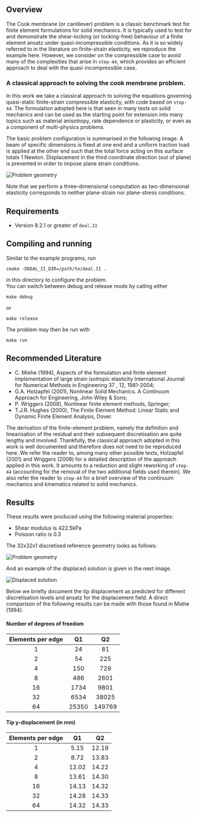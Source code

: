 ## Overview
The Cook membrane (or cantilever) problem is a classic benchmark test for 
finite element formulations for solid mechanics. It is typically used to 
test for and demonstrate the shear-locking (or locking-free) behaviour of 
a finite element ansatz under quasi-incompressible conditions. 
As it is so widely referred to in the literature on finite-strain elasticity, 
we reproduce the example here.
However, we consider on the compressible case to avoid many of the complexities
that arise in `step-44`, which provides an efficient approach to deal with
the quasi-incompressible case.

### A classical approach to solving the cook membrane problem.

In this work we take a classical approach to solving the equations governing 
quasi-static finite-strain compressible elasticity, with code based on 
`step-44`. The formulation adopted here is that seen in many texts on solid 
mechanics and can be used as the starting point for extension into many 
topics such as material anisotropy, rate dependence or plasticity, or even as
a component of multi-physics problems.

The basic problem configuration is summarised in the following image.
A beam of specific dimensions is fixed at one end and a uniform traction load
is applied at the other end such that the total force acting on this surface
totals 1 Newton. Displacement in the third coordinate direction (out of plane)
is prevented in order to impose plane strain conditions.

![Problem geometry](./doc/problem_setup.png)

Note that we perform a three-dimensional computation as two-dimensional 
elasticity corresponds to neither plane-strain nor plane-stress conditions.

 
## Requirements
* Version 8.2.1 or greater of `deal.II`


## Compiling and running
Similar to the example programs, run
```
cmake -DDEAL_II_DIR=/path/to/deal.II .
```
in this directory to configure the problem.  
You can switch between debug and release mode by calling either
```
make debug
```
or
```
make release
```
The problem may then be run with
```
make run
```


## Recommended Literature
* C. Miehe (1994), Aspects of the formulation and finite element implementation of large strain isotropic elasticity International Journal for Numerical Methods in Engineering 37 , 12, 1981-2004;
* G.A. Holzapfel (2001), Nonlinear Solid Mechanics. A Continuum Approach for Engineering, John Wiley & Sons;
* P. Wriggers (2008), Nonlinear finite element methods, Springer;
* T.J.R. Hughes (2000), The Finite Element Method: Linear Static and Dynamic Finite Element Analysis, Dover. 

The derivation of the finite-element problem, namely the definition and 
linearisation of the residual and their subsequent discretisation are quite 
lengthy and involved. Thankfully, the classical approach adopted in this work is
well documented and therefore does not need to be reproduced here. 
We refer the reader to, among many other possible  texts, Holzapfel (2001) and 
Wriggers (2008) for a detailed description of the approach applied in this work. 
It amounts to a reduction and slight reworking of `step-44` (accounting for 
the removal of the two additional fields used therein). We also refer the reader 
to `step-44` for a brief overview of the continuum mechanics and kinematics 
related to solid mechanics.

## Results
These results were produced using the following material properties: 
* Shear modulus is 422.5kPa 
* Poisson ratio is 0.3

The 32x32x1 discretised reference geometry looks as follows: 

![Problem geometry](./doc/ref_grid.png)

And an example of the displaced solution is given in the next image.

![Displaced solution](./doc/disp_soln.png)

Below we briefly document the tip displacement as predicted for different
discretisation levels and ansatz for the displacement field.
A direct comparison of the following results can be made with those found 
in Miehe (1994).

#### Number of degrees of freedom

Elements per edge |        Q1       |        Q2
:---------------: | :-------------: | :-------------:
1                 |  24             | 81
2                 |  54             | 225
4                 |  150            | 729
8                 |  486            | 2601
16                |  1734           | 9801
32                |  6534           | 38025
64                |  25350          | 149769

#### Tip y-displacement (in mm)

Elements per edge |        Q1       |        Q2
:---------------: | :-------------: | :-------------:
1                 | 5.15            | 12.19
2                 | 8.72            | 13.83
4                 | 12.02           | 14.22
8                 | 13.61           | 14.30
16                | 14.13           | 14.32
32                | 14.28           | 14.33
64                | 14.32           | 14.33
